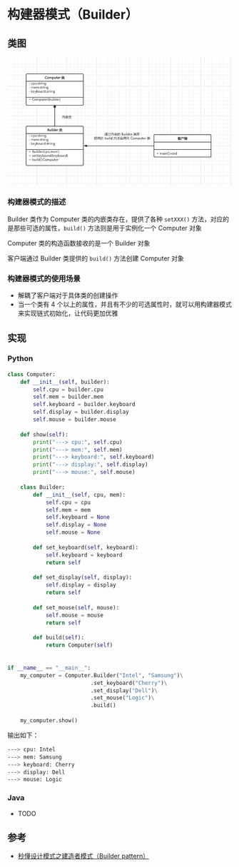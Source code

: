 # 构建器模式（Builder）

## 类图

![](https://raw.githubusercontent.com/hsxhr-10/Blog/master/image/%E8%AE%BE%E8%AE%A1%E6%A8%A1%E5%BC%8F-10.png)

### 构建器模式的描述

Builder 类作为 Computer 类的内嵌类存在，提供了各种 `setXXX()` 方法，对应的是那些可选的属性，`build()` 方法则是用于实例化一个 Computer 对象

Computer 类的构造函数接收的是一个 Builder 对象

客户端通过 Builder 类提供的 `build()` 方法创建 Computer 对象

### 构建器模式的使用场景

- 解耦了客户端对于具体类的创建操作
- 当一个类有 4 个以上的属性，并且有不少的可选属性时，就可以用构建器模式来实现链式初始化，让代码更加优雅

## 实现

### Python

```python
class Computer:
    def __init__(self, builder):
        self.cpu = builder.cpu
        self.mem = builder.mem
        self.keyboard = builder.keyboard
        self.display = builder.display
        self.mouse = builder.mouse

    def show(self):
        print("---> cpu:", self.cpu)
        print("---> mem:", self.mem)
        print("---> keyboard:", self.keyboard)
        print("---> display:", self.display)
        print("---> mouse:", self.mouse)

    class Builder:
        def __init__(self, cpu, mem):
            self.cpu = cpu
            self.mem = mem
            self.keyboard = None
            self.display = None
            self.mouse = None

        def set_keyboard(self, keyboard):
            self.keyboard = keyboard
            return self

        def set_display(self, display):
            self.display = display
            return self

        def set_mouse(self, mouse):
            self.mouse = mouse
            return self

        def build(self):
            return Computer(self)


if __name__ == "__main__":
    my_computer = Computer.Builder("Intel", "Samsung")\
                          .set_keyboard("Cherry")\
                          .set_display("Dell")\
                          .set_mouse("Logic")\
                          .build()

    my_computer.show()
```

输出如下：

```BASH
---> cpu: Intel
---> mem: Samsung
---> keyboard: Cherry
---> display: Dell
---> mouse: Logic
```

### Java

- TODO

## 参考

- [秒懂设计模式之建造者模式（Builder pattern）](https://zhuanlan.zhihu.com/p/58093669#:~:text=%E5%A6%82%E4%B8%8A%E5%9B%BE%E6%89%80%E7%A4%BA%EF%BC%8Cbuilder,%E7%B1%BB%E9%9C%80%E8%A6%81%E5%AE%9E%E7%8E%B0%E8%BF%99%E4%BA%9B%E6%AD%A5%E9%AA%A4%E3%80%82)
